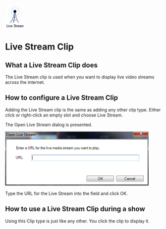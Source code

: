 ![](../../images/LIveStreamIcon.png)
# Live Stream Clip

## What a Live Stream Clip does

The Live Stream clip is used when you want to display live video streams across the internet.

## How to configure a Live Stream Clip

Adding the Live Stream clip is the same as adding any other clip type. Either click or right-click an empty slot and choose Live Stream.

The Open Live Stream dialog is presented.

![](../../images/NewItem69.png)

Type the URL for the Live Stream into the field and click OK.

## How to use a Live Stream Clip during a show

Using this Clip type is just like any other. You click the clip to display it.


